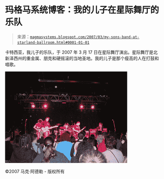 <!--yml

分类：未分类

日期：2024-05-18 05:10:37

-->

# 玛格马系统博客：我的儿子在星际舞厅的乐队

> 来源：[`magmasystems.blogspot.com/2007/03/my-sons-band-at-starland-ballroom.html#0001-01-01`](http://magmasystems.blogspot.com/2007/03/my-sons-band-at-starland-ballroom.html#0001-01-01)

卡特西亚，我儿子的乐队，于 2007 年 3 月 17 日在星际舞厅演出。星际舞厅是北新泽西州的重金属、朋克和硬摇滚的当地圣地。我的儿子是那个瘦高的人在打鼓和唱歌。

![图片](img/2614c684e8917c3b6057aab1a0d00b76.png)

©2007 马克·阿德勒 - 版权所有
